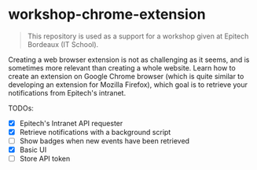 # workshop-chrome-extension

> This repository is used as a support for a workshop given at Epitech Bordeaux (IT School).

Creating a web browser extension is not as challenging as it seems, and is sometimes more relevant than creating a whole website. Learn how to create an extension on Google Chrome browser (which is quite similar to developing an extension for Mozilla Firefox), which goal is to retrieve your notifications from Epitech's intranet.

TODOs:
- [x] Epitech's Intranet API requester
- [x] Retrieve notifications with a background script
- [ ] Show badges when new events have been retrieved
- [x] Basic UI
- [ ] Store API token